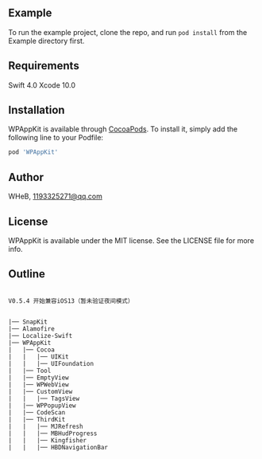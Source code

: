 
## Example

To run the example project, clone the repo, and run `pod install` from the Example directory first.

## Requirements

Swift 4.0
Xcode 10.0

## Installation

WPAppKit is available through [CocoaPods](https://cocoapods.org). To install
it, simply add the following line to your Podfile:

```ruby
pod 'WPAppKit'
```

## Author

WHeB, 1193325271@qq.com

## License

WPAppKit is available under the MIT license. See the LICENSE file for more info.


## Outline
```

V0.5.4 开始兼容iOS13（暂未验证夜间模式）


|── SnapKit
|── Alamofire
|── Localize-Swift
|── WPAppKit 			
|   |── Cocoa                        
|   |   |── UIKit                        
|   |   |── UIFoundation                          
|   |── Tool                        
|   |── EmptyView                           
|   |── WPWebView                                                       |   |── CustomView
|   |   |── TagsView                                           
|   |── WPPopupView                                        
|   |── CodeScan                                         
|   |── ThirdKit                              
|   |   |── MJRefresh                              
|   |   |── MBHudProgress                              
|   |   |── Kingfisher                           
|   |   |── HBDNavigationBar                           


```


